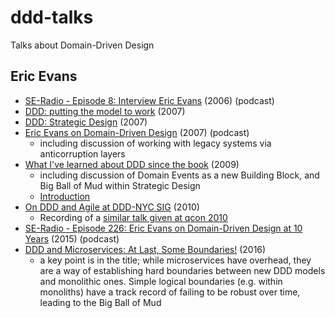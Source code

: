# ddd-talks
Talks about Domain-Driven Design

## Eric Evans
- [SE-Radio - Episode 8: Interview Eric Evans](https://www.se-radio.net/2006/03/episode-8-interview-eric-evans/) (2006) (podcast)
- [DDD: putting the model to work](https://www.infoq.com/presentations/model-to-work-evans/) (2007)
- [DDD: Strategic Design](https://www.infoq.com/presentations/strategic-design-evans/) (2007)
- [Eric Evans on Domain-Driven Design](https://www.iheart.com/podcast/256-net-rocks-31158901/episode/eric-evans-on-domain-driven-design-38577478/) (2007) (podcast)
  - including discussion of working with legacy systems via anticorruption layers
- [What I've learned about DDD since the book](https://www.youtube.com/watch?v=lE6Hxz4yomA&t) (2009)
  - including discussion of Domain Events as a new Building Block, and Big Ball of Mud within Strategic Design
  - [Introduction](https://www.youtube.com/watch?v=YAcu9yKf51U)
- [On DDD and Agile at DDD-NYC SIG](https://www.youtube.com/watch?v=f00jUC64osw) (2010)
  - Recording of a [similar talk given at qcon 2010](https://qconlondon.com/london-2010/qconlondon.com/london-2010/presentation/Folding+Design+into+an+Agile+Process.html)
- [SE-Radio - Episode 226: Eric Evans on Domain-Driven Design at 10 Years](https://www.se-radio.net/2015/05/se-radio-episode-226-eric-evans-on-domain-driven-design-at-10-years/) (2015) (podcast) 
- [DDD and Microservices: At Last, Some Boundaries!](https://www.infoq.com/presentations/ddd-microservices-2016/) (2016)
  - a key point is in the title; while microservices have overhead, they are a way of establishing hard boundaries between new DDD models and monolithic ones. Simple logical boundaries (e.g. within monoliths) have a track record of failing to be robust over time, leading to the Big Ball of Mud  
